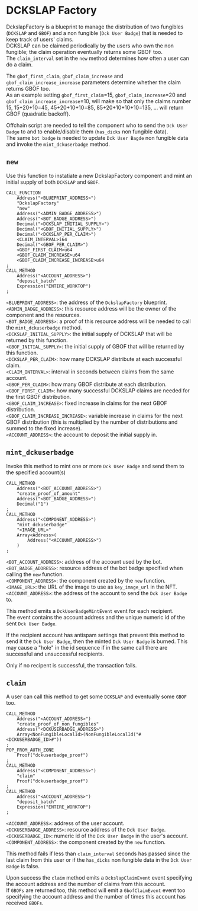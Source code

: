 # DCKSLAP Factory

DckslapFactory is a blueprint to manage the distribution of two fungibles (`DCKSLAP` and `GBOF`) and a non fungible (`Dck User Badge`) that is needed to keep track of users' claims.  
DCKSLAP can be claimed periodically by the users who own the non fungible; the claim operation eventually returns some GBOF too.  
The `claim_interval` set in the `new` method determines how often a user can do a claim.  

The `gbof_first_claim`, `gbof_claim_increase` and `gbof_claim_increase_increase` parameters determine whether the claim returns GBOF too.  
As an example setting `gbof_first_claim`=15, `gbof_claim_increase`=20 and `gbof_claim_increase_increase`=10, will make so that only the claims number 15, 15+20+10=45, 45+20+10+10=85, 85+20+10+10+10=135, ... will return GBOF (quadratic backoff).  

Offchain script are needed to tell the component who to send the `Dck User Badge` to and to enable/disable them (`has_dicks` non fungible data).  
The same `bot badge` is needed to update `Dck User Bagde` non fungible data and invoke the `mint_dckuserbadge` method.  

## `new`
Use this function to instatiate a new DckslapFactory component and mint an initial supply of both `DCKSLAP` and `GBOF`.  

```
CALL_FUNCTION
    Address("<BLUEPRINT_ADDRESS>")
    "DckslapFactory"
    "new"
    Address("<ADMIN_BADGE_ADDRESS>")
    Address("<BOT_BADGE_ADDRESS>")
    Decimal("<DCKSLAP_INITIAL_SUPPLY>")
    Decimal("<GBOF_INITIAL_SUPPLY>")
    Decimal("<DCKSLAP_PER_CLAIM>")
    <CLAIM_INTERVAL>i64
    Decimal("<GBOF_PER_CLAIM>")
    <GBOF_FIRST_CLAIM>u64
    <GBOF_CLAIM_INCREASE>u64
    <GBOF_CLAIM_INCREASE_INCREASE>u64
;
CALL_METHOD
    Address("<ACCOUNT_ADDRESS>")
    "deposit_batch"
    Expression("ENTIRE_WORKTOP")
;
```

`<BLUEPRINT_ADDRESS>`: the address of the `DckslapFactory` blueprint.  
`<ADMIN_BADGE_ADDRESS>`: this resource address will be the owner of the component and the resources.  
`<BOT_BADGE_ADDRESS>`: a proof of this resource address will be needed to call the `mint_dckuserbadge` method.  
`<DCKSLAP_INITIAL_SUPPLY>`: the initial supply of DCKSLAP that will be returned by this function.  
`<GBOF_INITIAL_SUPPLY>`: the initial supply of GBOF that will be returned by this function.  
`<DCKSLAP_PER_CLAIM>`: how many DCKSLAP distribute at each successful claim.  
`<CLAIM_INTERVAL>`: interval in seconds between claims from the same account.  
`<GBOF_PER_CLAIM>`: how many GBOF distribute at each distribution.  
`<GBOF_FIRST_CLAIM>`: how many successful DCKSLAP claims are needed for the first GBOF distribution.  
`<GBOF_CLAIM_INCREASE>`: fixed increase in claims for the next GBOF distribution.  
`<GBOF_CLAIM_INCREASE_INCREASE>`: variable increase in claims for the next GBOF distribution (this is multiplied by the number of distributions and summed to the fixed increase).  
`<ACCOUNT_ADDRESS>`: the account to deposit the initial supply in.  

## `mint_dckuserbadge`
Invoke this method to mint one or more `Dck User Badge` and send them to the specified account(s)  

```
CALL_METHOD
    Address("<BOT_ACCOUNT_ADDRESS>")
    "create_proof_of_amount"
    Address("<BOT_BADGE_ADDRESS>")
    Decimal("1")
; 
CALL_METHOD
    Address("<COMPONENT_ADDRESS>")
    "mint_dckuserbadge"
    "<IMAGE_URL>"
    Array<Address>(
        Address("<ACCOUNT_ADDRESS>")
    )
;
```

`<BOT_ACCOUNT_ADDRESS>`: address of the account used by the bot.  
`<BOT_BADGE_ADDRESS>`: resource address of the bot badge specified when calling the `new` function.  
`<COMPONENT_ADDRESS>`: the component created by the `new` function.  
`<IMAGE_URL>`: the URL of the image to use as `key_image_url` in the NFT.  
`<ACCOUNT_ADDRESS>`: the address of the account to send the `Dck User Badge` to.  

This method emits a `DckUserBadgeMintEvent` event for each recipient.  
The event contains the account address and the unique numeric id of the sent `Dck User Badge`.  

If the recipient account has antispam settings that prevent this method to send it the `Dck User Badge`, then the minted `Dck User Badge` is burned. This may cause a "hole" in the id sequence if in the same call there are successful and unsuccessful recipients.  

Only if no recipent is successful, the transaction fails.  

## `claim`
A user can call this method to get some `DCKSLAP` and eventually some `GBOF` too.  

```
CALL_METHOD
    Address("<ACCOUNT_ADDRESS>")
    "create_proof_of_non_fungibles"
    Address("<DCKUSERBADGE_ADDRESS>")
    Array<NonFungibleLocalId>(NonFungibleLocalId("#<DCKUSERBADGE_ID>#"))
;
POP_FROM_AUTH_ZONE
    Proof("dckuserbadge_proof")
;
CALL_METHOD
    Address("<COMPONENT_ADDRESS>")
    "claim"
    Proof("dckuserbadge_proof")
;
CALL_METHOD
    Address("<ACCOUNT_ADDRESS>")
    "deposit_batch"
    Expression("ENTIRE_WORKTOP")
;
```

`<ACCOUNT_ADDRESS>`: address of the user account.  
`<DCKUSERBADGE_ADDRESS>`: resource address of the `Dck User Badge`.  
`<DCKUSERBADGE_ID>`: numeric id of the `Dck User Badge` in the user's account.  
`<COMPONENT_ADDRESS>`: the component created by the `new` function.  

This method fails if less than `claim_interval` seconds has passed since the last claim from this user or if the `has_dicks` non fungible data in the `Dck User Badge` is false.  

Upon success the `claim` method emits a `DckslapClaimEvent` event specifying the account address and the number of claims from this account.  
If `GBOFs` are returned too, this method will emit a `GbofClaimEvent` event too specifying the account address and the number of times this account has received `GBOFs`.  

